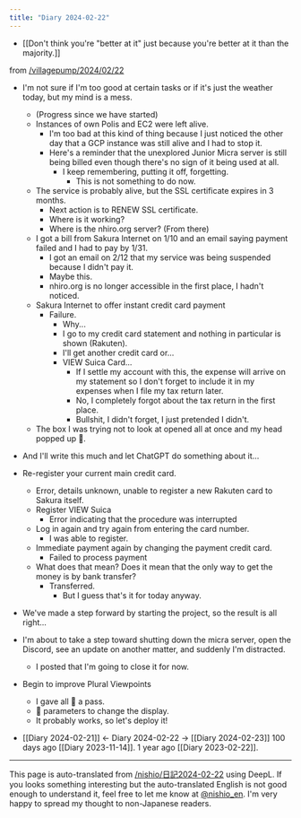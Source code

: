 ```yaml
---
title: "Diary 2024-02-22"
---
```



- [[Don't think you're "better at it" just because you're better at it than the majority.]]

from [/villagepump/2024/02/22](https://scrapbox.io/villagepump/2024/02/22)
- I'm not sure if I'm too good at certain tasks or if it's just the weather today, but my mind is a mess.
    - (Progress since we have started)
    - Instances of own Polis and EC2 were left alive.
        - I'm too bad at this kind of thing because I just noticed the other day that a GCP instance was still alive and I had to stop it.
        - Here's a reminder that the unexplored Junior Micra server is still being billed even though there's no sign of it being used at all.
            - I keep remembering, putting it off, forgetting.
                - This is not something to do now.
    - The service is probably alive, but the SSL certificate expires in 3 months.
        - Next action is to RENEW SSL certificate.
        - Where is it working?
        - Where is the nhiro.org server? (From there)
    - I got a bill from Sakura Internet on 1/10 and an email saying payment failed and I had to pay by 1/31.
        - I got an email on 2/12 that my service was being suspended because I didn't pay it.
        - Maybe this.
        - nhiro.org is no longer accessible in the first place, I hadn't noticed.
    - Sakura Internet to offer instant credit card payment
        - Failure.
            - Why...
            - I go to my credit card statement and nothing in particular is shown (Rakuten).
            - I'll get another credit card or...
            - VIEW Suica Card...
                - If I settle my account with this, the expense will arrive on my statement so I don't forget to include it in my expenses when I file my tax return later.
                - No, I completely forgot about the tax return in the first place.
                - Bullshit, I didn't forget, I just pretended I didn't.
    - The box I was trying not to look at opened all at once and my head popped up 🤯.
- And I'll write this much and let ChatGPT do something about it...
- Re-register your current main credit card.
    - Error, details unknown, unable to register a new Rakuten card to Sakura itself.
    - Register VIEW Suica
        - Error indicating that the procedure was interrupted
    - Log in again and try again from entering the card number.
        - I was able to register.
    - Immediate payment again by changing the payment credit card.
        - Failed to process payment
    - What does that mean? Does it mean that the only way to get the money is by bank transfer?
        - Transferred.
            - But I guess that's it for today anyway.
- We've made a step forward by starting the project, so the result is all right...
- I'm about to take a step toward shutting down the micra server, open the Discord, see an update on another matter, and suddenly I'm distracted.
    - I posted that I'm going to close it for now.
- Begin to improve Plural Viewpoints
    - I gave all 🍅 a pass.
    - 🍅 parameters to change the display.
    - It probably works, so let's deploy it!

- [[Diary 2024-02-21]] ← Diary 2024-02-22 → [[Diary 2024-02-23]]
100 days ago [[Diary 2023-11-14]].
1 year ago [[Diary 2023-02-22]].
---
This page is auto-translated from [/nishio/日記2024-02-22](https://scrapbox.io/nishio/日記2024-02-22) using DeepL. If you looks something interesting but the auto-translated English is not good enough to understand it, feel free to let me know at [@nishio_en](https://twitter.com/nishio_en). I'm very happy to spread my thought to non-Japanese readers.